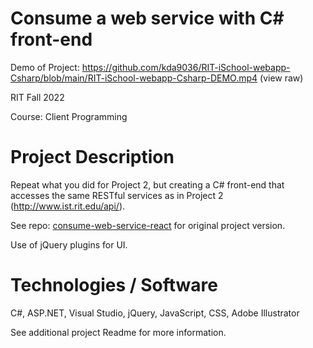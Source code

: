 # Consume a web service with C# front-end

Demo of Project: https://github.com/kda9036/RIT-iSchool-webapp-Csharp/blob/main/RIT-iSchool-webapp-Csharp-DEMO.mp4 (view raw)

RIT Fall 2022

Course: Client Programming

# Project Description

Repeat what you did for Project 2, but creating a C# front-end that accesses the same RESTful services as in Project 2 (http://www.ist.rit.edu/api/).

See repo: [consume-web-service-react](https://github.com/kda9036/RIT-iSchool-webapp-react) for original project version.

Use of jQuery plugins for UI.

# Technologies / Software

C#, ASP.NET, Visual Studio, jQuery, JavaScript, CSS, Adobe Illustrator

See additional project Readme for more information.

